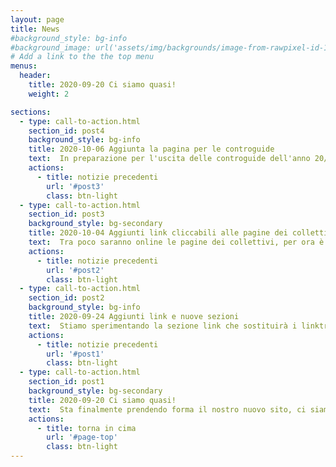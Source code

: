 ```yaml
---
layout: page
title: News
#background_style: bg-info
#background_image: url('assets/img/backgrounds/image-from-rawpixel-id-1199650-jpeg.jpg')
# Add a link to the the top menu
menus:
  header:
    title: 2020-09-20 Ci siamo quasi!
    weight: 2

sections:
  - type: call-to-action.html
    section_id: post4
    background_style: bg-info
    title: 2020-10-06 Aggiunta la pagina per le controguide
    text:  In preparazione per l'uscita delle controguide dell'anno 20/21 abbiamo inserito una pagina per ospitarle qui sul sito e la trovate al link [Controguide](controguide) e nel menù.
    actions:
      - title: notizie precedenti
        url: '#post3'
        class: btn-light
  - type: call-to-action.html
    section_id: post3
    background_style: bg-secondary
    title: 2020-10-04 Aggiunti link cliccabili alle pagine dei collettivi, piccoli miglioramenti al codice
    text:  Tra poco saranno online le pagine dei collettivi, per ora è in prova solo quella di Scienze, le altre rimandano a una generica pagina di prova.
    actions:
      - title: notizie precedenti
        url: '#post2'
        class: btn-light
  - type: call-to-action.html
    section_id: post2
    background_style: bg-info
    title: 2020-09-24 Aggiunti link e nuove sezioni
    text:  Stiamo sperimentando la sezione link che sostituirà i linktree dei nostri account instagram, per ora è in prova solo per collettivo di scienze e lo trovate [qui](links_scienze). Inoltre è presente una pagina, per ora molto minimal, dedicata a [CatBox](catbox), con integrazione per mandarci direttamente un'email per richiedere le credenziali di accesso.
    actions:
      - title: notizie precedenti
        url: '#post1'
        class: btn-light
  - type: call-to-action.html
    section_id: post1
    background_style: bg-secondary
    title: 2020-09-20 Ci siamo quasi!
    text:  Sta finalmente prendendo forma il nostro nuovo sito, ci siamo spostatə dal vecchio dominio .org che, purtroppo, non possediamo più. Come mai questo sito? Studenti di Sinistra intende lavorare il più possibile con soluzioni self-hosted, riducendo la propria dipendenza da social network e contemporaneamente rendere possibili nuove forme di comunicazione (in futuro desideriamo avere un blog, per esempio). Per ora ci trovi sempre su [facebook](https://www.facebook.com/studenti.disinistra.1) e [Instagram](https://www.instagram.com/studentidisinistra/) se hai domande scrivici a info.studentidisinistra@gmail.com
    actions:
      - title: torna in cima
        url: '#page-top'
        class: btn-light
---
```


